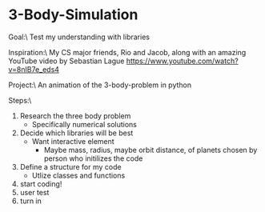# 3-Body-Simulation
Goal:\\
Test my understanding with libraries

Inspiration:\\
My CS major friends, Rio and Jacob, along with an amazing YouTube video by Sebastian Lague https://www.youtube.com/watch?v=8nIB7e_eds4

Project:\\
An animation of the 3-body-problem in python

Steps:\\
1. Research the three body problem
    - Specifically numerical solutions
2. Decide which libraries will be best
    - Want interactive element
        - Maybe mass, radius, maybe orbit distance, of planets chosen by person who initilizes the code
3. Define a structure for my code
    - Utlize classes and functions
4. start coding!
5. user test
6. turn in